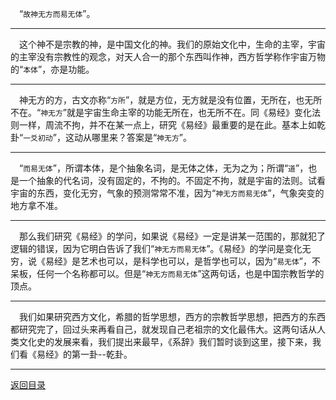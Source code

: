 &emsp;“``故神无方而易无体``”。
___
&emsp;这个神不是宗教的神，是中国文化的神。我们的原始文化中，生命的主宰，宇宙的主宰没有宗教性的观念，对天人合一的那个东西叫作神，西方哲学称作宇宙万物的“``本体``”，亦是功能。
___
&emsp;神无方的方，古文亦称“``方所``”，就是方位，无方就是没有位置，无所在，也无所不在。“``神无方``”就是宇宙生命主宰的功能无所在，也无所不在。同《易经》变化法则一样，周流不拘，并不在某一点上，研究《易经》最重要的是在此。基本上如乾卦“``一爻初动``”，这动从哪里来？答案是“``神无方``”。
___
&emsp;“``而易无体``”，所谓本体，是个抽象名词，是无体之体，无为之为；所谓“``道``”，也是一个抽象的代名词，没有固定的，不拘的。不固定不拘，就是宇宙的法则。试看宇宙的东西，变化无穷，气象的预测常常不准，因为“``神无方而易无体``”，气象突变的地方拿不准。
___
&emsp;那么我们研究《易经》的学问，如果说《易经》一定是讲某一范围的，那就犯了逻辑的错误，因为它明白告诉了我们“``神无方而易无体``”。《易经》的学问是变化无穷，说《易经》是艺术也可以，是科学也可以，是哲学也可以，因为“``易无体``”，不呆板，任何一个名称都可以。但是“``神无方而易无体``”这两句话，也是中国宗教哲学的顶点。
___
&emsp;我们如果研究西方文化，希腊的哲学思想，西方的宗教哲学思想，把西方的东西都研究完了，回过头来再看自己，就发现自己老祖宗的文化最伟大。这两句话从人类文化史的发展来看，我们提出来最早，《系辞》我们暂时谈到这里，接下来，我们看《易经》的第一卦--乾卦。
___
[返回目录](../../master/README.md#目录)